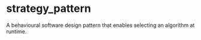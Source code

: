 # strategy_pattern
A behavioural software design pattern that enables selecting an algorithm at runtime.

